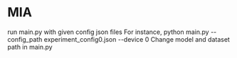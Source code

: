 # MIA
run main.py with given config json files 
For instance, python main.py --config_path experiment_config0.json --device 0 
Change model and dataset path in main.py